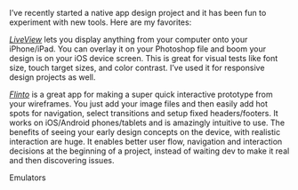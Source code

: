 I’ve recently started a native app design project and it has been fun to experiment with new tools. Here are my favorites:

*[LiveView](http://www.zambetti.com/projects/liveview/)* lets you display anything from your computer onto your iPhone/iPad. You can overlay it on your Photoshop file and boom your design is on your iOS device screen. This is great for visual tests like font size, touch target sizes, and color contrast. I’ve used it for responsive design projects as well.

*[Flinto](https://www.flinto.com/)* is a great app for making a super quick interactive prototype from your wireframes. You just add your image files and then easily add hot spots for navigation, select transitions and setup fixed headers/footers. It works on iOS/Android phones/tablets and is amazingly intuitive to use. The benefits of seeing your early design concepts on the device, with realistic interaction are huge. It enables better user flow, navigation and interaction decisions at the beginning of a project, instead of waiting dev to make it real and then discovering issues.

Emulators
